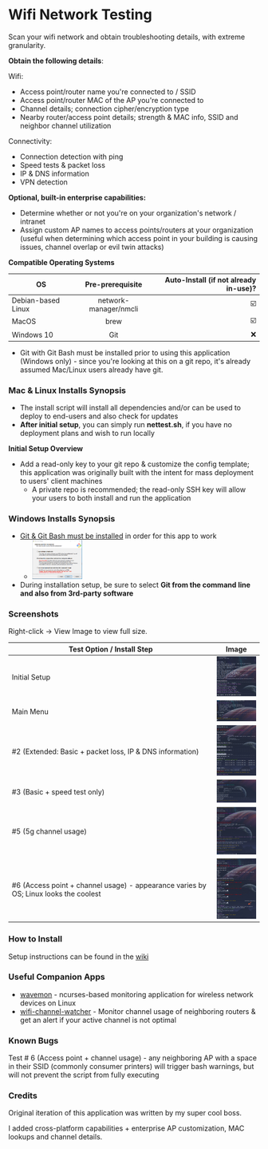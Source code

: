 # Wifi Network Testing
Scan your wifi network and obtain troubleshooting details, with extreme granularity.

**Obtain the following details**:

Wifi:
- Access point/router name you're connected to / SSID
- Access point/router MAC of the AP you're connected to
- Channel details; connection cipher/encryption type
- Nearby router/access point details; strength & MAC info, SSID and neighbor channel utilization

Connectivity:
- Connection detection with ping
- Speed tests & packet loss
- IP & DNS information
- VPN detection

**Optional, built-in enterprise capabilities:**
- Determine whether or not you're on your organization's network / intranet
- Assign custom AP names to access points/routers at your organization (useful when determining which access point in your building is causing issues, channel overlap or evil twin attacks)

**Compatible Operating Systems**

| OS            | Pre-prerequisite | Auto-Install (if not already in-use)?                     |
| ------------- |:----------------:| ---------------------------------:|
| Debian-based Linux | network-manager/nmcli | :ballot_box_with_check: |
| MacOS              | brew                  | :ballot_box_with_check: |
| Windows 10         | Git                   | :x:                     |

  - Git with Git Bash must be installed prior to using this application (Windows only) - since you're looking at this on a git repo, it's already assumed Mac/Linux users already have git.

### Mac & Linux Installs Synopsis
- The install script will install all dependencies and/or can be used to deploy to end-users and also check for updates
- **After initial setup**, you can simply run **nettest.sh**, if you have no deployment plans and wish to run locally

**Initial Setup Overview**

- Add a read-only key to your git repo & customize the config template; this application was originally built with the intent for mass deployment to users' client machines
  - A private repo is recommended; the read-only SSH key will allow your users to both install and run the application

### Windows Installs Synopsis
- [Git & Git Bash must be installed](https://git-scm.com/download/win) in order for this app to work
  - <img src="img/bashyes.PNG" width="100">
- During installation setup, be sure to select **Git from the command line and also from 3rd-party software**

### Screenshots
Right-click -> View Image to view full size.

| Test Option / Install Step            | Image |
| ------------- |:----------------:|
| Initial Setup | <img src="img/initial-install.png" width="100"> |
| Main Menu | <img src="img/main-menu.png" width="100"> |
| #2 (Extended: Basic + packet loss, IP & DNS information) | <img src="img/test2-extended.png" width="100"> |
| #3 (Basic + speed test only) | <img src="img/test3-speedtest.png" width="100"> |
| #5 (5g channel usage) | <img src="img/5g-test.png" width="100"> |
| #6 (Access point + channel usage) - appearance varies by OS; Linux looks the coolest | <img src="img/test6-linux.png" width="100"> |

### How to Install
Setup instructions can be found in the [wiki](https://github.com/angela-d/wifi-network-testing/wiki/Before-You-Install-or-Run-the-App)

### Useful Companion Apps
- [wavemon](https://github.com/uoaerg/wavemon) - ncurses-based monitoring application for wireless network devices on Linux
- [wifi-channel-watcher](https://github.com/angela-d/wifi-channel-watcher) - Monitor channel usage of neighboring routers & get an alert if your active channel is not optimal

### Known Bugs
Test # 6 (Access point + channel usage) - any neighboring AP with a space in their SSID (commonly consumer printers) will trigger bash warnings, but will not prevent the script from fully executing

### Credits
Original iteration of this application was written by my super cool boss.

I added cross-platform capabilities + enterprise AP customization, MAC lookups and channel details.
